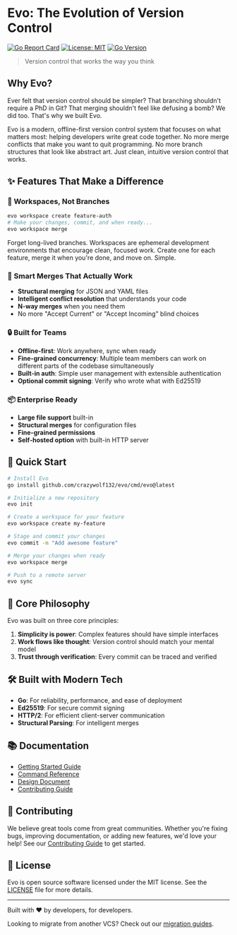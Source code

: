 # Evo: The Evolution of Version Control

[![Go Report Card](https://goreportcard.com/badge/github.com/crazywolf132/evo)](https://goreportcard.com/report/github.com/crazywolf132/evo)
[![License: MIT](https://img.shields.io/badge/License-MIT-blue.svg)](https://opensource.org/licenses/MIT)
[![Go Version](https://img.shields.io/github/go-mod/go-version/crazywolf132/evo)](https://golang.org/)

> Version control that works the way you think

## Why Evo?

Ever felt that version control should be simpler? That branching shouldn't require a PhD in Git? That merging shouldn't feel like defusing a bomb? We did too. That's why we built Evo.

Evo is a modern, offline-first version control system that focuses on what matters most: helping developers write great code together. No more merge conflicts that make you want to quit programming. No more branch structures that look like abstract art. Just clean, intuitive version control that works.

## ✨ Features That Make a Difference

### 🌿 Workspaces, Not Branches
```bash
evo workspace create feature-auth
# Make your changes, commit, and when ready...
evo workspace merge
```
Forget long-lived branches. Workspaces are ephemeral development environments that encourage clean, focused work. Create one for each feature, merge it when you're done, and move on. Simple.

### 🤝 Smart Merges That Actually Work
- **Structural merging** for JSON and YAML files
- **Intelligent conflict resolution** that understands your code
- **N-way merges** when you need them
- No more "Accept Current" or "Accept Incoming" blind choices

### 🔒 Built for Teams
- **Offline-first**: Work anywhere, sync when ready
- **Fine-grained concurrency**: Multiple team members can work on different parts of the codebase simultaneously
- **Built-in auth**: Simple user management with extensible authentication
- **Optional commit signing**: Verify who wrote what with Ed25519

### 📦 Enterprise Ready
- **Large file support** built-in
- **Structural merges** for configuration files
- **Fine-grained permissions**
- **Self-hosted option** with built-in HTTP server

## 🚀 Quick Start

```bash
# Install Evo
go install github.com/crazywolf132/evo/cmd/evo@latest

# Initialize a new repository
evo init

# Create a workspace for your feature
evo workspace create my-feature

# Stage and commit your changes
evo commit -m "Add awesome feature"

# Merge your changes when ready
evo workspace merge

# Push to a remote server
evo sync
```

## 🎯 Core Philosophy

Evo was built on three core principles:

1. **Simplicity is power**: Complex features should have simple interfaces
2. **Work flows like thought**: Version control should match your mental model
3. **Trust through verification**: Every commit can be traced and verified

## 🛠 Built with Modern Tech

- **Go**: For reliability, performance, and ease of deployment
- **Ed25519**: For secure commit signing
- **HTTP/2**: For efficient client-server communication
- **Structural Parsing**: For intelligent merges

## 📚 Documentation

- [Getting Started Guide](./docs/getting-started.md)
- [Command Reference](./docs/commands.md)
- [Design Document](./DESIGN.md)
- [Contributing Guide](./CONTRIBUTING.md)

## 🤝 Contributing

We believe great tools come from great communities. Whether you're fixing bugs, improving documentation, or adding new features, we'd love your help! See our [Contributing Guide](./CONTRIBUTING.md) to get started.

## 📜 License

Evo is open source software licensed under the MIT license. See the [LICENSE](./LICENSE) file for more details.

---

Built with ❤️ by developers, for developers.

Looking to migrate from another VCS? Check out our [migration guides](./docs/migrations/).
